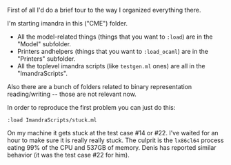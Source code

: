 First of all I'd do a brief tour to the way I organized everything there.

I'm starting imandra in this ("CME") folder. 

* All the model-related things (things that you want to `:load`) are in the "Model" subfolder.  
* Printers andhelpers (things that you want to `:load_ocaml`) are in the "Printers" subfolder. 
* All the toplevel imandra scripts (like `testgen.ml` ones) are all in the "ImandraScripts". 

Also there are a bunch of folders related to binary representation reading/writing -- those are not relevant now.

In order to reproduce the first problem you can just do this:

    :load ImandraScripts/stuck.ml

On my machine it gets stuck at the test case #14 or #22. I've waited for an hour to
make sure it is really really stuck. The culprit is the `lx86cl64` process
eating 99% of the CPU and 537GB of memory. Denis has reported similar behavior
(it was the test case #22 for him).


